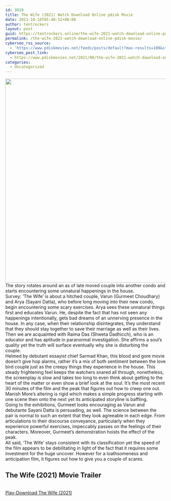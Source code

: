 ```yaml
---
id: 3018
title: The Wife (2021) Watch Download Online pdisk Movie
date: 2021-10-16T05:40:52+00:00
author: tentrockers
layout: post
guid: https://tentrockers.online/the-wife-2021-watch-download-online-pdisk-movie/
permalink: /the-wife-2021-watch-download-online-pdisk-movie/
cyberseo_rss_source:
  - 'https://www.pdiskmovies.net/feeds/posts/default?max-results=100&start-index=801'
cyberseo_post_link:
  - https://www.pdiskmovies.net/2021/08/the-wife-2021-watch-download-online.html
categories:
  - Uncategorized
---
```

<div class="separator">
  <a href="https://1.bp.blogspot.com/-NO1iAfYEPE8/YSXhlH8RGQI/AAAAAAAAAXI/hhOrNXFZaRYPZmmBC27A-e45VWyc8hmXACLcBGAsYHQ/s1350/The%2BWife%2B%25282021%2529%2BWatch%2BDownload%2BOnline%2Bpdisk%2BMovie.jpg" imageanchor="1"><img loading="lazy" border="0" data-original-height="1350" data-original-width="1080" height="640" src="https://1.bp.blogspot.com/-NO1iAfYEPE8/YSXhlH8RGQI/AAAAAAAAAXI/hhOrNXFZaRYPZmmBC27A-e45VWyc8hmXACLcBGAsYHQ/w512-h640/The%2BWife%2B%25282021%2529%2BWatch%2BDownload%2BOnline%2Bpdisk%2BMovie.jpg" width="512" /></a>
</div>



<div>
  <div>
    <span>The story rotates around an as of late moved couple into another condo and starts encountering some unnatural happenings in the house.&nbsp;</span>
  </div>
  
  <div>
    <span>Survey: &#8216;The Wife&#8217; is about a hitched couple, Varun (Gurmeet Choudhary) and Arya (Sayani Datta), who before long moving into their new condo, begin encountering some scary exercises. Arya sees these unnatural things first and educates Varun. He, despite the fact that has not seen any happenings intentionally, gets bad dreams of an unnerving presence in the house. In any case, when their relationship disintegrates, they understand that they should stay together to save their marriage as well as their lives. Then we are acquainted with Raima Das (Shweta Dadhicch), who is an educator and has aptitude in paranormal investigation. She affirms a soul&#8217;s quality yet the truth will surface eventually why she is disturbing the couple.&nbsp;</span>
  </div>
  
  <div>
    <span>Helmed by debutant essayist chief Sarmad Khan, this blood and gore movie doesn&#8217;t give hop alarms, rather it&#8217;s a mix of both sentiment between the love bird couple just as the creepy things they experience in the house. This steady frightening feel keeps the watchers snared all through, nonetheless, the screenplay is slow and takes too long to even think about getting to the heart of the matter or even show a brief look at the soul. It&#8217;s the most recent 30 minutes of the film and the peak that figures out how to creep one out. Manish More&#8217;s altering is rigid which makes a simple progress starting with one scene then onto the next yet its anticipated storyline is baffling.&nbsp;</span>
  </div>
  
  <div>
    <span>Going to the exhibitions, Gurmeet looks encouraging as Varun and debutante Sayani Datta is persuading, as well. The science between the pair is normal to such an extent that they look agreeable in each edge. From articulations to their discourse conveyance, particularly when they experience powerful exercises, impeccably passes on the feelings of their characters. Moreover, Gurmeet&#8217;s demonstration hoists the effect of the peak.&nbsp;</span>
  </div>
  
  <div>
    <span>All said, &#8216;The Wife&#8217; stays consistent with its classification yet the speed of the film appears to be debilitating in light of the fact that it requires some investment for the huge uncover. However for a loathsomeness and anticipation film, it figures out how to give you a couple of scares.</span>
  </div>
</div>

<div>
  <h2>
    <span>The Wife (2021) Movie Trailer</span>
  </h2>
</div>

  
<a href="https://kofilink.com/1/bnYyaXhwMDAyaGhw?dn=1" onclick="window.open('https://kofilink.com/1/bnYyaXhwMDAyaGhw?dn=1','popup','width=600,height=600'); return false;" target="popup" rel="noopener"><br /> Play-Download The Wife (2021)<br /> </a>